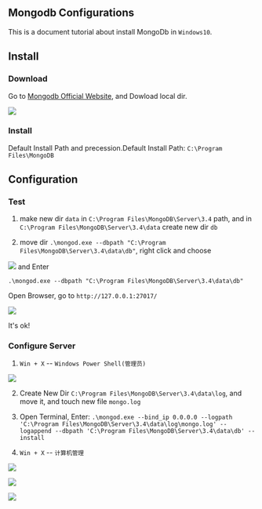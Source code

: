 ## Mongodb Configurations

This is a document tutorial about install MongoDb in `Windows10`.

## Install

### Download

Go to [Mongodb Official Website](https://www.mongodb.com/download-center?jmp=nav#community), and Dowload local dir.

![](https://ooo.0o0.ooo/2017/06/28/5953b590dbff5.png)

### Install 

Default Install Path and precession.Default Install Path: `C:\Program Files\MongoDB`


## Configuration

### Test

1. make new dir `data` in `C:\Program Files\MongoDB\Server\3.4` path, and in  `C:\Program Files\MongoDB\Server\3.4\data` create new dir `db`

2. move dir `.\mongod.exe --dbpath "C:\Program Files\MongoDB\Server\3.4\data\db"`, right click and choose  

![](https://ooo.0o0.ooo/2017/06/28/5953b70f111cd.png) and Enter

```shell
.\mongod.exe --dbpath "C:\Program Files\MongoDB\Server\3.4\data\db"
```

Open Browser, go to `http://127.0.0.1:27017/`

![](https://ooo.0o0.ooo/2017/06/28/5953b757eab6a.png)

It's ok!

### Configure Server

1. `Win + X` -- `Windows Power Shell(管理员)` 

![](https://ooo.0o0.ooo/2017/06/28/5953b805e1a2e.png)

2. Create New Dir `C:\Program Files\MongoDB\Server\3.4\data\log`, and move it, and touch new file `mongo.log`

3. Open Terminal, Enter: `.\mongod.exe --bind_ip 0.0.0.0 --logpath 'C:\Program Files\MongoDB\Server\3.4\data\log\mongo.log' --logappend --dbpath 'C:\Program Files\MongoDB\Server\3.4\data\db' --install`

4. `Win + X` -- `计算机管理` 

![](https://ooo.0o0.ooo/2017/06/28/5953ba8f68058.png)

![](https://ooo.0o0.ooo/2017/06/28/5953ba17731fe.png)


![](https://ooo.0o0.ooo/2017/06/28/5953b9cb6ed9d.png)



